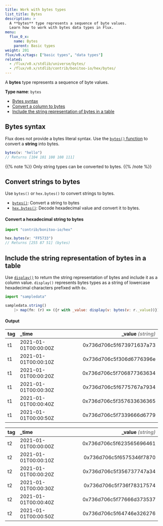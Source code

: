 ```yaml
---
title: Work with bytes types
list_title: Bytes
description: >
  A **bytes** type represents a sequence of byte values.
  Learn how to work with bytes data types in Flux.
menu:
  flux_0_x:
    name: Bytes
    parent: Basic types
weight: 201
flux/v0.x/tags: ["basic types", "data types"]
related:
  - /flux/v0.x/stdlib/universe/bytes/
  - /flux/v0.x/stdlib/contrib/bonitoo-io/hex/bytes/
---
```


A **bytes** type represents a sequence of byte values.

**Type name**: `bytes`

- [Bytes syntax](#bytes-syntax)
- [Convert a column to bytes](#convert-a-column-to-bytes)
- [Include the string representation of bytes in a table](#include-the-string-representation-of-bytes-in-a-table)

## Bytes syntax
Flux does not provide a bytes literal syntax.
Use the [`bytes()` function](/flux/v0.x/stdlib/universe/bytes/) to convert a
**string** into bytes.

```js
bytes(v: "hello")
// Returns [104 101 108 108 111]
```

{{% note %}}
Only string types can be converted to bytes.
{{% /note %}}

## Convert strings to bytes
Use `bytes()` or `hex.bytes()` to convert strings to bytes.

- [`bytes()`](/flux/v0.x/stdlib/universe/bytes/): Convert a string to bytes
- [`hex.bytes()`](/flux/v0.x/stdlib/contrib/bonitoo-io/hex/bytes/): Decode hexadecimal value and convert it to bytes.

#### Convert a hexadecimal string to bytes
```js
import "contrib/bonitoo-io/hex"

hex.bytes(v: "FF5733")
// Returns [255 87 51] (bytes)
```

## Include the string representation of bytes in a table

Use [`display()`](/flux/v0.x/stdlib/universe/display/) to return the string
representation of bytes and include it as a column value.
`display()` represents bytes types as a string of lowercase hexadecimal
characters prefixed with `0x`.

```js
import "sampledata"

sampledata.string()
    |> map(fn: (r) => ({r with _value: display(v: bytes(v: r._value))}))
```

#### Output

| tag | _time                | _value <em style="opacity:.5">(string)</em> |
| --- | :------------------- | ------------------------------------------: |
| t1  | 2021-01-01T00:00:00Z |                    0x736d706c5f673971637a73 |
| t1  | 2021-01-01T00:00:10Z |                    0x736d706c5f306d6776396e |
| t1  | 2021-01-01T00:00:20Z |                    0x736d706c5f706877363634 |
| t1  | 2021-01-01T00:00:30Z |                    0x736d706c5f6775767a7934 |
| t1  | 2021-01-01T00:00:40Z |                    0x736d706c5f357633636365 |
| t1  | 2021-01-01T00:00:50Z |                    0x736d706c5f7339666d6779 |

| tag | _time                | _value <em style="opacity:.5">(string)</em> |
| --- | :------------------- | ------------------------------------------: |
| t2  | 2021-01-01T00:00:00Z |                    0x736d706c5f623565696461 |
| t2  | 2021-01-01T00:00:10Z |                    0x736d706c5f6575346f7870 |
| t2  | 2021-01-01T00:00:20Z |                    0x736d706c5f356737747a34 |
| t2  | 2021-01-01T00:00:30Z |                    0x736d706c5f736f78317574 |
| t2  | 2021-01-01T00:00:40Z |                    0x736d706c5f77666d373537 |
| t2  | 2021-01-01T00:00:50Z |                    0x736d706c5f64746e326276 |
